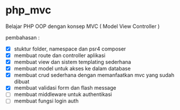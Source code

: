 # php_mvc
Belajar PHP OOP dengan konsep MVC ( Model View Controller )

pembahasan :

- [x] stuktur folder, namespace dan psr4 composer
- [x] membuat route dan controller aplikasi
- [x] membuat view dan sistem templating sederhana
- [x] membuat model untuk akses ke dalam database
- [x] membuat crud sederhana dengan memanfaatkan mvc yang sudah dibuat
- [x] membuat validasi form dan flash message
- [ ] membuat middleware untuk authentikasi
- [ ] membuat fungsi login auth
